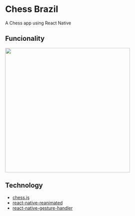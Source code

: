 # Chess Brazil
A Chess app using React Native

## Funcionality
<img src="https://user-images.githubusercontent.com/99638905/172040195-e17317ba-8fbd-402f-b2b8-bc3b04b462ab.gif" width="400"  />

## Technology 
- [chess.js](https://github.com/jhlywa/chess.js)
- [react-native-reanimated](https://docs.swmansion.com/react-native-reanimated/)
- [react-native-gesture-handler](https://docs.swmansion.com/react-native-gesture-handler/docs/)
